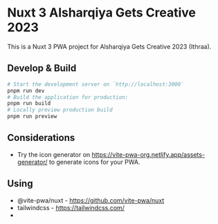 # Nuxt 3 Alsharqiya Gets Creative 2023

This is a Nuxt 3 PWA project for Alsharqiya Gets Creative 2023 (Ithraa).

## Develop & Build

```bash
# Start the development server on `http://localhost:3000`
pnpm run dev
# Build the application for production:
pnpm run build
# Locally preview production build
pnpm run preview
```

## Considerations

- Try the icon generator on <https://vite-pwa-org.netlify.app/assets-generator/> to generate icons for your PWA.

## Using

- @vite-pwa/nuxt - <https://github.com/vite-pwa/nuxt>
- tailwindcss - <https://tailwindcss.com/>
- 